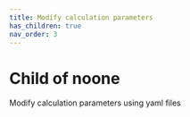 ```yaml
---
title: Modify calculation parameters
has_children: true
nav_order: 3
---
```


# Child of noone

Modify calculation parameters using yaml files
